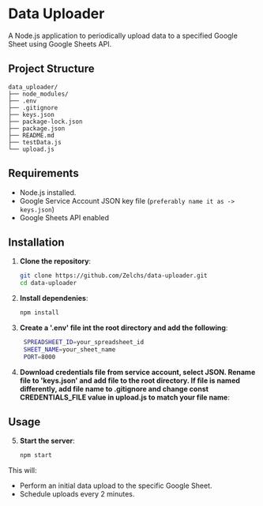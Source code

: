 # Data Uploader

A Node.js application to periodically upload data to a specified Google Sheet using Google Sheets API.

## Project Structure

```
data_uploader/
├── node_modules/
├── .env
├── .gitignore
├── keys.json
├── package-lock.json
├── package.json
├── README.md
├── testData.js
└── upload.js
```

## Requirements

- Node.js installed.
- Google Service Account JSON key file (`preferably name it as -> keys.json`)
- Google Sheets API enabled

## Installation

1. **Clone the repository**:

   ```sh
   git clone https://github.com/Zelchs/data-uploader.git
   cd data-uploader
   ```

2. **Install dependenies**:

   ```sh
   npm install
   ```

3. **Create a '.env' file int the root directory and add the following**:

   ```sh
    SPREADSHEET_ID=your_spreadsheet_id
    SHEET_NAME=your_sheet_name
    PORT=8000
   ```

4. **Download credentials file from service account, select JSON. Rename file to 'keys.json' and add file to the root directory. If file is named differently, add file name to .gitignore and change const CREDENTIALS_FILE value in upload.js to match your file name**:

## Usage

5. **Start the server**:

   ```sh
   npm start
   ```

This will:

- Perform an initial data upload to the specific Google Sheet.
- Schedule uploads every 2 minutes.
